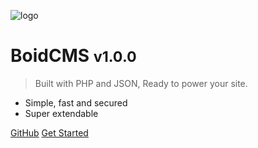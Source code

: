 ![logo](_media/icon.svg)

# BoidCMS <small>v1.0.0</small>

> Built with PHP and JSON, Ready to power your site.

- Simple, fast and secured
- Super extendable

[GitHub](https://github.com/BoidCMS/BoidCMS/)
[Get Started](#app)
